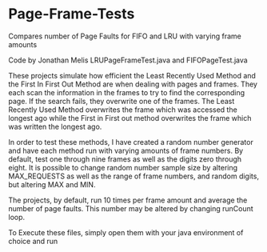 # Page-Frame-Tests
Compares number of Page Faults for FIFO and LRU with varying frame amounts

Code by Jonathan Melis
LRUPageFrameTest.java and FIFOPageTest.java


These projects simulate how efficient the Least Recently Used Method and the
First In First Out Method are when dealing with pages and frames. 
They each scan the information in the frames to try to find the corresponding page.
If the search fails, they overwrite one of the frames. 
The Least Recently Used Method overwrites the frame which was accessed the longest 
ago while the First in First out method overwrites the frame which was written the longest ago.
  
In order to test these methods, I have created a random number generator and have each method
run with varying amounts of frame numbers.  By default, test one through nine frames 
as well as the digits zero through eight.  It is possible to change random number sample size
by altering MAX_REQUESTS as well as the range of frame numbers, and random digits, 
but altering MAX and MIN. 
 
The projects, by default, run 10 times per frame amount and average the number of page faults. 
This number may be altered by changing runCount loop.     

To Execute these files, simply open them with your java environment of choice and run
